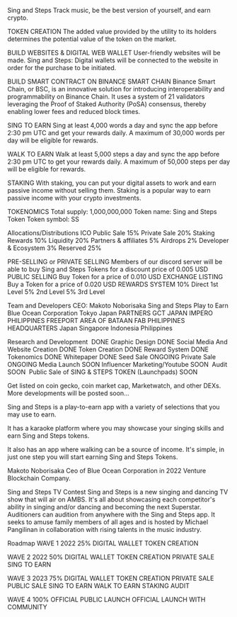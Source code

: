 Sing and Steps
Track music, be the best version of yourself, and earn crypto.

TOKEN CREATION
The added value provided by the utility to its holders determines the potential value of the token on the market.

BUILD WEBSITES & DIGITAL WEB WALLET
User-friendly websites will be made. Sing and Steps: Digital wallets will be connected to the website in order for the purchase to be initiated.

BUILD SMART CONTRACT ON BINANCE SMART CHAIN
Binance Smart Chain, or BSC, is an innovative solution for introducing interoperability and programmability on Binance Chain. It uses a system of 21 validators leveraging the Proof of Staked Authority (PoSA) consensus, thereby enabling lower fees and reduced block times.

SING TO EARN
Sing at least 4,000 words a day and sync the app before 2:30 pm UTC and get your rewards daily. A maximum of 30,000 words per day will be eligible for rewards.

WALK TO EARN
Walk at least 5,000 steps a day and sync the app before 2:30 pm UTC to get your rewards daily. A maximum of 50,000 steps per day will be eligible for rewards.

STAKING
With staking, you can put your digital assets to work and earn passive income without selling them. Staking is a popular way to earn passive income with your crypto investments.

TOKENOMICS
Total supply: 1,000,000,000
Token name: Sing and Steps Token
Token symbol: SS

Allocations/Distributions
ICO Public Sale
15%
Private Sale
20%
Staking Rewards
10%
Liquidity
20%
Partners & affiliates
5%
Airdrops
2%
Developer & Ecosystem
3%
Reserved
25%

PRE-SELLING or PRIVATE SELLING
Members of our discord server will be able to buy Sing and Steps Tokens for a discount price of 0.005 USD
PUBLIC SELLING
Buy Token for a price of 0.010 USD
EXCHANGE LISTING
Buy a Token for a price of 0.020 USD
REWARDS SYSTEM
10% Direct 1st Level
5% 2nd Level
5% 3rd Level

Team and Developers
CEO: Makoto Noborisaka
Sing and Steps Play to Earn
Blue Ocean Corporation Tokyo Japan
PARTNERS
GCT JAPAN
IMPERO PHILIPPINES
FREEPORT AREA OF BATAAN FAB PHILIPPINES
HEADQUARTERS
Japan
Singapore
Indonesia
Philippines


Research and Development  DONE
Graphic Design DONE
Social Media And Website Creation DONE
Token Creation DONE
Reward System DONE
Tokenomics DONE
Whitepaper DONE
Seed Sale ONGOING
Private Sale  ONGOING
Media Launch SOON
Influencer Marketing/Youtube SOON
 Audit SOON
 Public Sale of SING & STEPS TOKEN (Launchpads) SOON

Get listed on coin gecko, coin market cap, Marketwatch, and other DEXs.
More developments will be posted soon…

Sing and Steps is a play-to-earn app with a variety of selections that you may use to earn. 

It has a karaoke platform where you may showcase your singing skills and earn Sing and Steps tokens. 

It also has an app where walking can be a source of income. It's simple, in just one step you will start earning Sing and Steps Tokens. 

Makoto Noborisaka Ceo of Blue Ocean Corporation in 2022 Venture Blockchain Company. 

Sing and Steps TV Contest
Sing and Steps is a new singing and dancing TV show that will air on AMBS. It's all about showcasing each competitor's ability in singing and/or dancing and becoming the next Superstar. Auditioners can audition from anywhere with the Sing and Steps app.
It seeks to amuse family members of all ages and is hosted by Michael Pangilinan in collaboration with rising talents in the music industry.

Roadmap
WAVE 1 2022 25%
DIGITAL WALLET
TOKEN CREATION
 
WAVE 2 2022 50%
DIGITAL WALLET
TOKEN CREATION
PRIVATE SALE
SING TO EARN
 
WAVE 3 2023 75%
DIGITAL WALLET
TOKEN CREATION
PRIVATE SALE
PUBLIC SALE
SING TO EARN
WALK TO EARN
STAKING
AUDIT
 
WAVE 4 100% OFFICIAL PUBLIC LAUNCH
OFFICIAL LAUNCH WITH COMMUNITY

